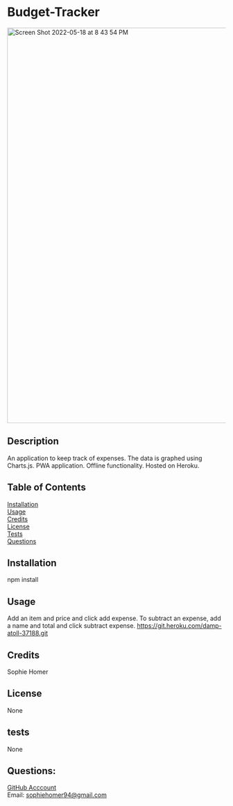 # Budget-Tracker
<img width="909" alt="Screen Shot 2022-05-18 at 8 43 54 PM" src="https://user-images.githubusercontent.com/95515946/169199809-6e23ed25-a16a-4b9e-b9d6-ee560582844a.png">

## Description 
An application to keep track of expenses. The data is graphed using Charts.js. PWA application. Offline functionality. Hosted on Heroku.

## Table of Contents 
[Installation](#installation) <br>
[Usage](#usage)  <br>
[Credits](#credits)  <br>
[License](#license)  <br>
[Tests](#tests)  <br>
[Questions](#questions)  <br>

## Installation
npm install

## Usage
Add an item and price and click add expense. To subtract an expense, add a name and total and click subtract expense.
https://git.heroku.com/damp-atoll-37188.git

## Credits
Sophie Homer

## License 
None

## tests
None

## Questions:
[GitHub Acccount](https://github.com/sophiehomer) <br>
Email: sophiehomer94@gmail.com